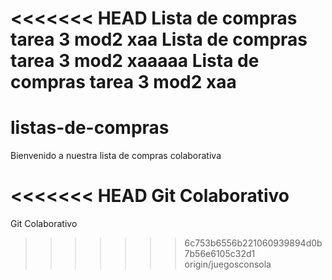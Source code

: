 <<<<<<< HEAD
Lista de compras tarea 3 mod2 xaa
Lista de compras tarea 3 mod2 xaaaaa
Lista de compras tarea 3 mod2 xaa
=======
# listas-de-compras

Bienvenido a nuestra lista de compras colaborativa

<<<<<<< HEAD
Git Colaborativo
=======
Git Colaborativo
>>>>>>> 6c753b6556b221060939894d0b7b56e6105c32d1
>>>>>>> origin/juegosconsola
